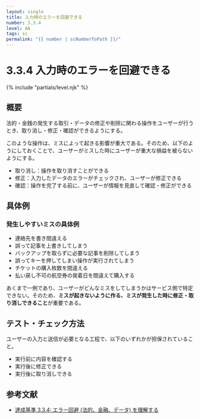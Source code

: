 ```yaml
---
layout: single
title: 入力時のエラーを回避できる
number: 3.3.4
level: AA
tags: sc
permalink: "{{ number | scNumberToPath }}/"
---
```


# 3.3.4 入力時のエラーを回避できる

{% include "partials/level.njk" %}

## 概要

法的・金銭の発生する取引・データの修正や削除に関わる操作をユーザーが行うとき、取り消し・修正・確認ができるようにする。

このような操作は、ミスによって起きる影響が重大である。そのため、以下のようにしておくことで、ユーザーがミスした時にユーザーが重大な損益を被らないようにする。

- 取り消し：操作を取り消すことができる
- 修正：入力したデータのエラーがチェックされ、ユーザーが修正できる
- 確認：操作を完了する前に、ユーザーが情報を見直して確認・修正ができる

## 具体例

### 発生しやすいミスの具体例

- 連絡先を書き間違える
- 誤って記事を上書きしてしまう
- バックアップを取らずに必要な記事を削除してしまう
- 誤ってキーを押してしまい操作が実行されてしまう
- チケットの購入枚数を間違える
- 払い戻し不可の航空券の発着日を間違えて購入する

あくまで一例であり、ユーザーがどんなミスをしてしまうかはサービス側で特定できない。そのため、**ミスが起きないように作る、ミスが発生した時に修正・取り消しできること**が重要である。

## テスト・チェック方法

ユーザーの入力と送信が必要となる工程で、以下のいずれかが担保されていること。

- 実行前に内容を確認する
- 実行後に修正できる
- 実行後に取り消しできる

## 参考文献

- [達成基準 3.3.4: エラー回避 (法的、金融、データ) を理解する](https://waic.jp/docs/WCAG21/Understanding/error-prevention-legal-financial-data.html)
